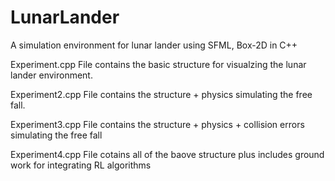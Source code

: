 # LunarLander
A simulation environment for lunar lander using SFML, Box-2D in C++

Experiment.cpp File contains the basic structure for visualzing the lunar lander environment.

Experiment2.cpp File contains the structure + physics simulating the free fall.

Experiment3.cpp File contains the structure + physics + collision errors simulating the free fall

Experiment4.cpp File cotains all of the baove structure plus includes ground work for integrating RL algorithms
